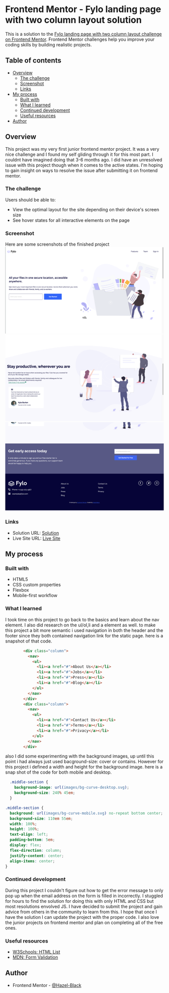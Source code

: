 # Frontend Mentor - Fylo landing page with two column layout solution

This is a solution to the [Fylo landing page with two column layout challenge on Frontend Mentor](https://www.frontendmentor.io/challenges/fylo-landing-page-with-two-column-layout-5ca5ef041e82137ec91a50f5). Frontend Mentor challenges help you improve your coding skills by building realistic projects. 

## Table of contents

- [Overview](#overview)
  - [The challenge](#the-challenge)
  - [Screenshot](#screenshot)
  - [Links](#links)
- [My process](#my-process)
  - [Built with](#built-with)
  - [What I learned](#what-i-learned)
  - [Continued development](#continued-development)
  - [Useful resources](#useful-resources)
- [Author](#author)



## Overview
 This project was my very first junior frontend mentor project. It was a very nice challenge and I found my self gliding through it for this most part. I couldnt have imagined doing that 3-6 months ago. I did have an unresolved issue with this project though when it comes to the active states. I'm hoping to gain insight on ways to resolve the issue after submitting it on frontend mentor.
### The challenge

Users should be able to:

- View the optimal layout for the site depending on their device's screen size
- See hover states for all interactive elements on the page

### Screenshot
 Here are some screenshots of the finished project
![](images/screenshot-1.png)
![](images/screenshot-2.png)
![](images/screenshot-3.png)


### Links

- Solution URL: [Solution](https://your-solution-url.com)
- Live Site URL: [Live Site](https://hazel-black.github.io/fylo-landing-page-with-two-column-layout-master/)

## My process

### Built with

- HTML5 
- CSS custom properties
- Flexbox
- Mobile-first workflow


### What I learned
I took time on this project to go back to the basics and learn about the nav element. I also did research on the ul/ol,li and a element as well. to make this project a bit more semantic i used navigation in both the header and the footer since they both contained navigation link for the static page. here is a snapshot of that code.

```html
        <div class="column">
          <nav>
            <ul>
              <li><a href="#">About Us</a></li>
              <li><a href="#">Jobs</a></li>
              <li><a href="#">Press</a></li>
              <li><a href="#">Blog</a></li>
            </ul>
          </nav>
        </div>
        <div class="column">
          <nav>
            <ul>
              <li><a href="#">Contact Us</a></li>
              <li><a href="#">Terms</a></li>
              <li><a href="#">Privacy</a></li>
            </ul>
          </nav>
        </div>
```
also I did some experimenting with the background images, up until this point i had always just used bacground-size: cover or contains. However for this project i defined a width and height for the background image. here is a snap shot of the code for both mobile and desktop.

```css
  .middle-section {
    background-image: url(images/bg-curve-desktop.svg);
    background-size: 240% 45em;
  }

```

```css
.middle-section {
  background: url(images/bg-curve-mobile.svg) no-repeat bottom center;
  background-size: 110em 55em;
  width: 100%;
  height: 100%;
  text-align: left;
  padding-bottom: 5em;
  display: flex;
  flex-direction: column;
  justify-content: center;
  align-items: center;
}
```

### Continued development


During this project I couldn't figure out how to get the error message to only pop up when the email address on the form is filled in incorrectly. I stuggled for hours to find the solution for doing this with only HTML and CSS but most resolutions envolved JS. I have decided to submit the project and gain advice from others in the community to learn from this. I hope that once I have the solution I can update the project with the proper code. I also love the junior projects on frontend mentor and plan on completing all of the free ones.
### Useful resources

- [W3Schools: HTML List](https://www.w3schools.com/html/html_lists.asp) 
- [MDN: Form Validation](https://developer.mozilla.org/en-US/docs/Learn/Forms/Form_validation)


## Author

- Frontend Mentor - [@Hazel-Black](https://www.frontendmentor.io/profile/Hazel-Black)



